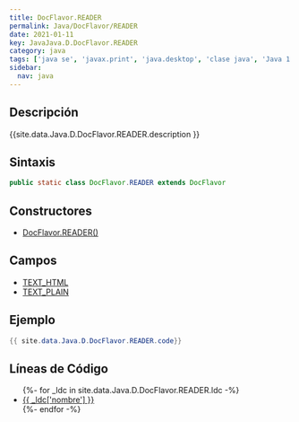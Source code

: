 ```yaml
---
title: DocFlavor.READER
permalink: Java/DocFlavor/READER
date: 2021-01-11
key: JavaJava.D.DocFlavor.READER
category: java
tags: ['java se', 'javax.print', 'java.desktop', 'clase java', 'Java 1.0']
sidebar: 
  nav: java
---
```


## Descripción
{{site.data.Java.D.DocFlavor.READER.description }}

## Sintaxis
~~~java
public static class DocFlavor.READER extends DocFlavor
~~~

## Constructores
* [DocFlavor.READER()](/Java/DocFlavor/READER/DocFlavor/READER/)

## Campos
* [TEXT_HTML](/Java/DocFlavor/READER/TEXT_HTML)
* [TEXT_PLAIN](/Java/DocFlavor/READER/TEXT_PLAIN)

## Ejemplo
~~~java
{{ site.data.Java.D.DocFlavor.READER.code}}
~~~

## Líneas de Código
<ul>
{%- for _ldc in site.data.Java.D.DocFlavor.READER.ldc -%}
   <li>
       <a href="{{_ldc['url'] }}">{{ _ldc['nombre'] }}</a>
   </li>
{%- endfor -%}
</ul>
